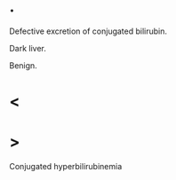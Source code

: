 # .

Defective excretion of conjugated bilirubin.

Dark liver.

Benign.

# <

# >

Conjugated hyperbilirubinemia
